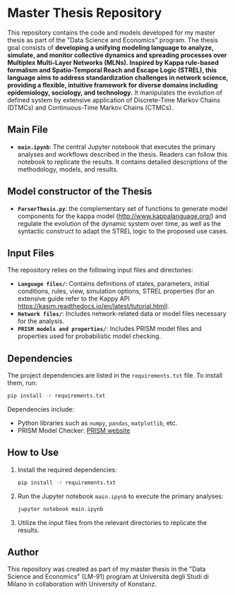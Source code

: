 
# Master Thesis Repository

This repository contains the code and models developed for my master thesis as part of the "Data Science and Economics" program. The thesis goal consists of  **developing a unifying modeling language to analyze, simulate, and monitor collective dynamics and spreading processes over Multiplex Multi-Layer Networks (MLNs). Inspired by Kappa rule-based formalism and Spatio-Temporal Reach and Escape Logic (STREL), this language aims to address standardization challenges in network science, providing a flexible, intuitive framework for diverse domains including epidemiology, sociology, and technology.** It manipulates the evolution of defined system by extensive application of Discrete-Time Markov Chains (DTMCs) and Continuous-Time Markov Chains (CTMCs).

## Main File

- **`main.ipynb`**: The central Jupyter notebook that executes the primary analyses and workflows described in the thesis. Readers can follow this notebook to replicate the results. It contains detailed descriptions of the methodology, models, and results.

## Model constructor of the Thesis

- **`ParserThesis.py`**: the complementary set of functions to generate model components for the kappa model (http://www.kappalanguage.org/) and regulate the evolution of the dynamic system over time, as well as the syntactic construct to adapt the STREL logic to the proposed use cases.

## Input Files

The repository relies on the following input files and directories:
- **`Language files/`**: Contains definitions of states, parameters, initial  conditions, rules, view, simulation options, STREL properties (for an extensive guide refer to the Kappy API https://kasim.readthedocs.io/en/latest/tutorial.html).
- **`Network files/`**: Includes network-related data or model files necessary for the analysis.
- **`PRISM models and properties/`**: Includes PRISM model files and properties used for probabilistic model checking.

## Dependencies

The project dependencies are listed in the `requirements.txt` file. To install them, run:

```bash
pip install -r requirements.txt
```

Dependencies include:
- Python libraries such as `numpy`, `pandas`, `matplotlib`, etc.
- PRISM Model Checker: [PRISM website](http://www.prismmodelchecker.org/)

## How to Use

1. Install the required dependencies:
   ```bash
   pip install -r requirements.txt
   ```

2. Run the Jupyter notebook `main.ipynb` to execute the primary analyses:
   ```bash
   jupyter notebook main.ipynb
   ```

3. Utilize the input files from the relevant directories to replicate the results.

## Author

This repository was created as part of my master thesis in the "Data Science and Economics" (LM-91) program at Università degli Studi di Milano in collaboration with University of Konstanz.
